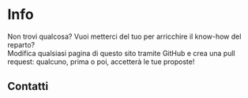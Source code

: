 # Info

Non trovi qualcosa? Vuoi metterci del tuo per arricchire il know-how del reparto?  
Modifica qualsiasi pagina di questo sito tramite GitHub e crea una pull request: qualcuno, prima o poi, accetterà le tue proposte!

## Contatti

<script setup>
import {
  VPTeamPage,
  VPTeamMembers
} from 'vitepress/theme'

const members = [
  {
    avatar: 'https://www.github.com/FedericoBelotti-Reg.png',
    name: 'Federico Belotti',
    title: 'Developer',
    links: [
      { icon: 'github', link: 'https://www.github.com/FedericoBelotti-Reg' },
      { icon: 'linkedin', link: 'https://linkedin.com/federico.belotti' }
    ]
  }
]
</script>

<VPTeamPage>
  <VPTeamMembers
    :members="members"
  />
</VPTeamPage>
